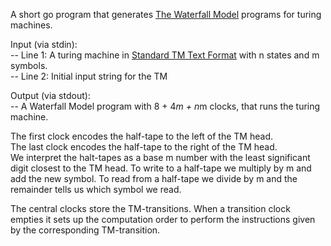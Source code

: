 A short go program that generates [The Waterfall Model](http://nethack4.org/esolangs/waterfall/) programs for turing machines.

Input (via stdin):<br>
-- Line 1: A turing machine in [Standard TM Text Format](https://www.sligocki.com/2022/10/09/standard-tm-format.html) with n states and m symbols.<br>
-- Line 2: Initial input string for the TM

Output (via stdout):<br>
-- A Waterfall Model program with 8 + 4*m + n*m clocks, that runs the turing machine.

The first clock encodes the half-tape to the left of the TM head.<br>
The last clock encodes the half-tape to the right of the TM head.<br>
We interpret the halt-tapes as a base m number with the least significant digit closest to the TM head. To write to a half-tape we multiply by m and add the new symbol. To read from a half-tape we divide by m and the remainder tells us which symbol we read.

The central clocks store the TM-transitions. When a transition clock empties it sets up the computation order to perform the instructions given by the corresponding TM-transition.